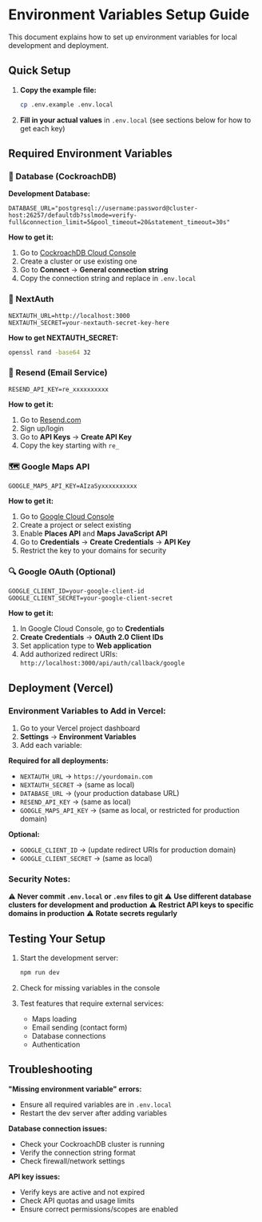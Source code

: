 # Environment Variables Setup Guide

This document explains how to set up environment variables for local development and deployment.

## Quick Setup

1. **Copy the example file:**

   ```bash
   cp .env.example .env.local
   ```

2. **Fill in your actual values** in `.env.local` (see sections below for how to get each key)

## Required Environment Variables

### 🔐 Database (CockroachDB)

**Development Database:**

```env
DATABASE_URL="postgresql://username:password@cluster-host:26257/defaultdb?sslmode=verify-full&connection_limit=5&pool_timeout=20&statement_timeout=30s"
```

**How to get it:**

1. Go to [CockroachDB Cloud Console](https://cockroachlabs.cloud/)
2. Create a cluster or use existing one
3. Go to **Connect** → **General connection string**
4. Copy the connection string and replace in `.env.local`

### 🔑 NextAuth

```env
NEXTAUTH_URL=http://localhost:3000
NEXTAUTH_SECRET=your-nextauth-secret-key-here
```

**How to get NEXTAUTH_SECRET:**

```bash
openssl rand -base64 32
```

### 📧 Resend (Email Service)

```env
RESEND_API_KEY=re_xxxxxxxxxx
```

**How to get it:**

1. Go to [Resend.com](https://resend.com)
2. Sign up/login
3. Go to **API Keys** → **Create API Key**
4. Copy the key starting with `re_`

### 🗺️ Google Maps API

```env
GOOGLE_MAPS_API_KEY=AIzaSyxxxxxxxxxx
```

**How to get it:**

1. Go to [Google Cloud Console](https://console.cloud.google.com)
2. Create a project or select existing
3. Enable **Places API** and **Maps JavaScript API**
4. Go to **Credentials** → **Create Credentials** → **API Key**
5. Restrict the key to your domains for security

### 🔍 Google OAuth (Optional)

```env
GOOGLE_CLIENT_ID=your-google-client-id
GOOGLE_CLIENT_SECRET=your-google-client-secret
```

**How to get it:**

1. In Google Cloud Console, go to **Credentials**
2. **Create Credentials** → **OAuth 2.0 Client IDs**
3. Set application type to **Web application**
4. Add authorized redirect URIs: `http://localhost:3000/api/auth/callback/google`

## Deployment (Vercel)

### Environment Variables to Add in Vercel:

1. Go to your Vercel project dashboard
2. **Settings** → **Environment Variables**
3. Add each variable:

**Required for all deployments:**

- `NEXTAUTH_URL` → `https://yourdomain.com`
- `NEXTAUTH_SECRET` → (same as local)
- `DATABASE_URL` → (your production database URL)
- `RESEND_API_KEY` → (same as local)
- `GOOGLE_MAPS_API_KEY` → (same as local, or restricted for production domain)

**Optional:**

- `GOOGLE_CLIENT_ID` → (update redirect URIs for production domain)
- `GOOGLE_CLIENT_SECRET` → (same as local)

### Security Notes:

⚠️ **Never commit `.env.local` or `.env` files to git**
⚠️ **Use different database clusters for development and production**
⚠️ **Restrict API keys to specific domains in production**
⚠️ **Rotate secrets regularly**

## Testing Your Setup

1. Start the development server:

   ```bash
   npm run dev
   ```

2. Check for missing variables in the console
3. Test features that require external services:
   - Maps loading
   - Email sending (contact form)
   - Database connections
   - Authentication

## Troubleshooting

**"Missing environment variable" errors:**

- Ensure all required variables are in `.env.local`
- Restart the dev server after adding variables

**Database connection issues:**

- Check your CockroachDB cluster is running
- Verify the connection string format
- Check firewall/network settings

**API key issues:**

- Verify keys are active and not expired
- Check API quotas and usage limits
- Ensure correct permissions/scopes are enabled
